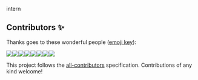 intern

## Contributors ✨

Thanks goes to these wonderful people ([emoji key](https://allcontributors.org/docs/en/emoji-key)):

[![](https://sourcerer.io/fame/QuantumlyTangled/BytersProject/intern/images/0)](https://sourcerer.io/fame/QuantumlyTangled/BytersProject/intern/links/0)[![](https://sourcerer.io/fame/QuantumlyTangled/BytersProject/intern/images/1)](https://sourcerer.io/fame/QuantumlyTangled/BytersProject/intern/links/1)[![](https://sourcerer.io/fame/QuantumlyTangled/BytersProject/intern/images/2)](https://sourcerer.io/fame/QuantumlyTangled/BytersProject/intern/links/2)[![](https://sourcerer.io/fame/QuantumlyTangled/BytersProject/intern/images/3)](https://sourcerer.io/fame/QuantumlyTangled/BytersProject/intern/links/3)[![](https://sourcerer.io/fame/QuantumlyTangled/BytersProject/intern/images/4)](https://sourcerer.io/fame/QuantumlyTangled/BytersProject/intern/links/4)[![](https://sourcerer.io/fame/QuantumlyTangled/BytersProject/intern/images/5)](https://sourcerer.io/fame/QuantumlyTangled/BytersProject/intern/links/5)[![](https://sourcerer.io/fame/QuantumlyTangled/BytersProject/intern/images/6)](https://sourcerer.io/fame/QuantumlyTangled/BytersProject/intern/links/6)[![](https://sourcerer.io/fame/QuantumlyTangled/BytersProject/intern/images/7)](https://sourcerer.io/fame/QuantumlyTangled/BytersProject/intern/links/7)

<!-- ALL-CONTRIBUTORS-LIST:START - Do not remove or modify this section -->
<!-- prettier-ignore-start -->
<!-- markdownlint-disable -->
<!-- markdownlint-enable -->
<!-- prettier-ignore-end -->
<!-- ALL-CONTRIBUTORS-LIST:END -->

This project follows the [all-contributors](https://github.com/all-contributors/all-contributors) specification. Contributions of any kind welcome!
